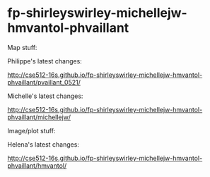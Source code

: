 # fp-shirleyswirley-michellejw-hmvantol-phvaillant

Map stuff:

Philippe's latest changes:

http://cse512-16s.github.io/fp-shirleyswirley-michellejw-hmvantol-phvaillant/pvaillant_0521/

Michelle's latest changes:

http://cse512-16s.github.io/fp-shirleyswirley-michellejw-hmvantol-phvaillant/michellejw/


Image/plot stuff:

Helena's latest changes:

http://cse512-16s.github.io/fp-shirleyswirley-michellejw-hmvantol-phvaillant/hmvantol/
